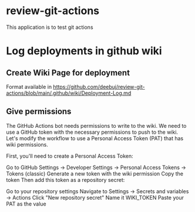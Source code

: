 # review-git-actions

This application is to test git actions

# Log deployments in github wiki

## Create Wiki Page for deployment
Format available in  https://github.com/deebuj/review-git-actions/blob/main/.github/wiki/Deployment-Log.md

## Give permissions
The GitHub Actions bot needs permissions to write to the wiki. We need to use a GitHub token with the necessary permissions to push to the wiki. Let's modify the workflow to use a Personal Access Token (PAT) that has wiki permissions.

First, you'll need to create a Personal Access Token:

Go to GitHub Settings -> Developer Settings -> Personal Access Tokens -> Tokens (classic)
Generate a new token with the wiki permission
Copy the token
Then add this token as a repository secret:

Go to your repository settings
Navigate to Settings -> Secrets and variables -> Actions
Click "New repository secret"
Name it WIKI_TOKEN
Paste your PAT as the value